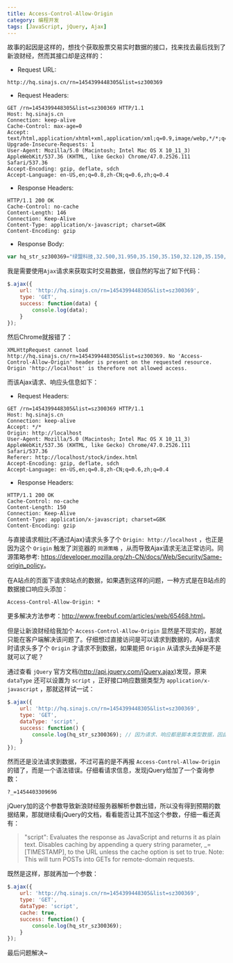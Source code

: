 ```yaml
---
title: Access-Control-Allow-Origin
category: 编程开发
tags: [JavaScript, jQuery, Ajax]
---
```


故事的起因是这样的，想找个获取股票交易实时数据的接口，找来找去最后找到了新浪财经，然而其接口却是这样的：

+ Request URL:

```
http://hq.sinajs.cn/rn=1454399448305&list=sz300369
```

+ Request Headers:

```
GET /rn=1454399448305&list=sz300369 HTTP/1.1
Host: hq.sinajs.cn
Connection: keep-alive
Cache-Control: max-age=0
Accept: text/html,application/xhtml+xml,application/xml;q=0.9,image/webp,*/*;q=0.8
Upgrade-Insecure-Requests: 1
User-Agent: Mozilla/5.0 (Macintosh; Intel Mac OS X 10_11_3) AppleWebKit/537.36 (KHTML, like Gecko) Chrome/47.0.2526.111 Safari/537.36
Accept-Encoding: gzip, deflate, sdch
Accept-Language: en-US,en;q=0.8,zh-CN;q=0.6,zh;q=0.4
```

+ Response Headers:

```
HTTP/1.1 200 OK
Cache-Control: no-cache
Content-Length: 146
Connection: Keep-Alive
Content-Type: application/x-javascript; charset=GBK
Content-Encoding: gzip
```

+ Response Body:

```javascript
var hq_str_sz300369="绿盟科技,32.500,31.950,35.150,35.150,32.120,35.150,0.000,5239999,179070472.050,3742815,35.150,300,35.140,500,35.080,200,35.010,500,35.000,0,0.000,0,0.000,0,0.000,0,0.000,0,0.000,2016-02-02,10:49:13,00";
```


我是需要使用`Ajax`请求来获取实时交易数据，很自然的写出了如下代码：

```javascript
$.ajax({
    url: 'http://hq.sinajs.cn/rn=1454399448305&list=sz300369',
    type: 'GET',
    success: function(data) {
        console.log(data);
    }
});
```

然后Chrome就报错了：

```
XMLHttpRequest cannot load http://hq.sinajs.cn/rn=1454399448305&list=sz300369. No 'Access-Control-Allow-Origin' header is present on the requested resource. Origin 'http://localhost' is therefore not allowed access.
```

而该Ajax请求、响应头信息如下：

+ Request Headers:

```
GET /rn=1454399448305&list=sz300369 HTTP/1.1
Host: hq.sinajs.cn
Connection: keep-alive
Accept: */*
Origin: http://localhost
User-Agent: Mozilla/5.0 (Macintosh; Intel Mac OS X 10_11_3) AppleWebKit/537.36 (KHTML, like Gecko) Chrome/47.0.2526.111 Safari/537.36
Referer: http://localhost/stock/index.html
Accept-Encoding: gzip, deflate, sdch
Accept-Language: en-US,en;q=0.8,zh-CN;q=0.6,zh;q=0.4
```

+ Response Headers:

```
HTTP/1.1 200 OK
Cache-Control: no-cache
Content-Length: 150
Connection: Keep-Alive
Content-Type: application/x-javascript; charset=GBK
Content-Encoding: gzip
```

与直接请求相比(不通过Ajax)请求头多了个 `Origin: http://localhost` ，也正是因为这个 `Origin` 触发了浏览器的 `同源策略` ，从而导致Ajax请求无法正常访问。同源策略参考: <https://developer.mozilla.org/zh-CN/docs/Web/Security/Same-origin_policy>。

在A站点的页面下请求B站点的数据，如果遇到这样的问题，一种方式是在B站点的数据接口响应头添加：

```
Access-Control-Allow-Origin: *
```

更多解决方法参考：<http://www.freebuf.com/articles/web/65468.html>。

但是让新浪财经给我加个 `Access-Control-Allow-Origin` 显然是不现实的，那就只能在客户端解决该问题了。仔细想过直接访问是可以请求到数据的，Ajax请求时请求头多了个 `Origin` 才请求不到数据，如果能把 `Origin` 从请求头去掉是不是就可以了呢？

通过查看 `jQuery` 官方文档(<http://api.jquery.com/jQuery.ajax>)发现，原来 `dataType` 还可以设置为 `script` ，正好接口响应数据类型为 `application/x-javascript` ，那就这样试一试：

```javascript
$.ajax({
    url: 'http://hq.sinajs.cn/rn=1454399448305&list=sz300369',
    type: 'GET',
    dataType: 'script',
    success: function() {
        console.log(hq_str_sz300369); // 因为请求、响应都是脚本类型数据，因此可以直接使用响应结果中的变量。
    }
});
```

然而还是没法请求到数据，不过可喜的是不再报 `Access-Control-Allow-Origin` 的错了，而是一个语法错误。仔细看请求信息，发现jQuery给加了一个查询参数：

```
?_=1454403309696
```

jQuery加的这个参数导致新浪财经服务器解析参数出错，所以没有得到预期的数据结果，那就继续看jQuery的文档，看看能否让其不加这个参数，仔细一看还真有：
> "script": Evaluates the response as JavaScript and returns it as plain text. Disables caching by appending a query string parameter, _=[TIMESTAMP], to the URL unless the cache option is set to true. Note: This will turn POSTs into GETs for remote-domain requests.

既然是这样，那就再加一个参数：

```javascript
$.ajax({
    url: 'http://hq.sinajs.cn/rn=1454399448305&list=sz300369',
    type: 'GET',
    dataType: 'script',
    cache: true,
    success: function() {
        console.log(hq_str_sz300369);
    }
});
```

最后问题解决~
